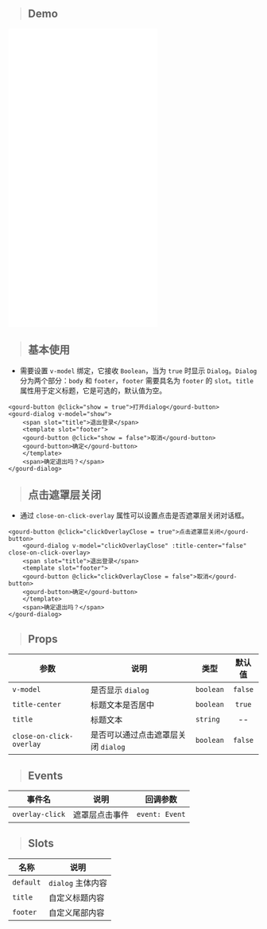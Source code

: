 <div id="gourd">

> ## Demo

<output data-lang="output">
<iframe class="iframe" src="/dialog.html" height="600" frameborder="0"></iframe>
</output>

> ## 基本使用

- 需要设置 `v-model` 绑定，它接收 `Boolean`，当为 `true` 时显示 `Dialog`。`Dialog` 分为两个部分：`body` 和 `footer`，`footer` 需要具名为 `footer` 的 `slot`。`title` 属性用于定义标题，它是可选的，默认值为空。

```
<gourd-button @click="show = true">打开dialog</gourd-button>
<gourd-dialog v-model="show">
	<span slot="title">退出登录</span>
	<template slot="footer">
	<gourd-button @click="show = false">取消</gourd-button>
	<gourd-button>确定</gourd-button>
	</template>
	<span>确定退出吗？</span>
</gourd-dialog>
```

> ## 点击遮罩层关闭

- 通过 `close-on-click-overlay` 属性可以设置点击是否遮罩层关闭对话框。

```
<gourd-button @click="clickOverlayClose = true">点击遮罩层关闭</gourd-button>
	<gourd-dialog v-model="clickOverlayClose" :title-center="false" close-on-click-overlay>
	<span slot="title">退出登录</span>
	<template slot="footer">
	<gourd-button @click="clickOverlayClose = false">取消</gourd-button>
	<gourd-button>确定</gourd-button>
	</template>
	<span>确定退出吗？</span>
</gourd-dialog>
```

> ## Props

| 参数| 说明 | 类型 | 默认值 |
| ---| --- | --- | :---: |
| `v-model`| 是否显示 `dialog` | `boolean` | `false` |
| `title-center`| 标题文本是否居中 | `boolean` | `true` |
| `title`| 标题文本 | `string` | -- |
| `close-on-click-overlay`| 是否可以通过点击遮罩层关闭 `dialog` | `boolean` | `false` |


> ## Events

| 事件名 | 说明 | 回调参数 |
| --- | --- | --- |
| `overlay-click` | 遮罩层点击事件 | `event: Event` |

> ## Slots

| 名称 | 说明 |
| --- | --- |
| `default` | `dialog` 主体内容 |
| `title` | 自定义标题内容 |
| `footer` | 自定义尾部内容 |


</div>

<script>
	new Vue({
		el:'#gourd',
		data(){
			return {
				show:false
			}
		}
	})
</script>